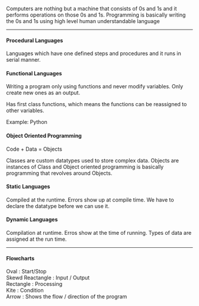 Computers are nothing but a machine that consists of 0s and 1s and it performs operations on those 0s and 1s. Programming is basically writing the 0s and 1s using high level human understandable language

<hr>

#### Procedural Languages

Languages which have one defined steps and procedures and it runs in serial manner. 

#### Functional Languages

Writing a program only using functions and never modify variables. Only create new ones as an output.

Has first class functions, which means the functions can be reassigned to other variables.

Example: Python

#### Object Oriented Programming

Code + Data = Objects

Classes are custom datatypes used to store complex data. Objects are instances of Class and Object oriented programming is basically programming that revolves around Objects.

#### Static Languages

Compiled at the runtime. Errors show up at compile time. We have to declare the datatype before we can use it.

#### Dynamic Languages

Compilation at runtime. Erros show at the time of running. Types of data are assigned at the run time.

<hr>

#### Flowcharts

Oval : Start/Stop<br>Skewd Reactangle : Input / Output<br>Rectangle : Processing<br>Kite : Condition<br>Arrow : Shows the flow / direction of the program